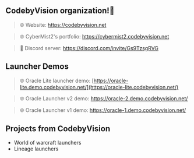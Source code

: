 ## CodebyVision organization!👋


> 🌐 Website: https://codebyvision.net

> 🌐 CyberMist2's portfolio: https://cybermist2.codebyvision.net

> 🤖 Discord server: https://discord.com/invite/Gs9TzsgRVG

## Launcher Demos

> 🌐 Oracle Lite launcher demo: [https://oracle-lite.demo.codebyvision.net/](https://oracle-lite.codebyvision.net/)

> 🌐 Oracle Launcher v2 demo: https://oracle-2.demo.codebyvision.net/ 

> 🌐 Oracle Launcher v1 demo: https://oracle-1.demo.codebyvision.net/ 

## Projects from CodebyVision
- World of warcraft launchers
- Lineage launchers
